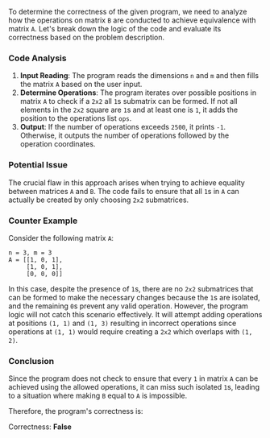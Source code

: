 To determine the correctness of the given program, we need to analyze how the operations on matrix `B` are conducted to achieve equivalence with matrix `A`. Let's break down the logic of the code and evaluate its correctness based on the problem description.

### Code Analysis
1. **Input Reading**: The program reads the dimensions `n` and `m` and then fills the matrix `A` based on the user input.
2. **Determine Operations**: The program iterates over possible positions in matrix `A` to check if a `2x2` all `1`s submatrix can be formed. If not all elements in the `2x2` square are `1`s and at least one is `1`, it adds the position to the operations list `ops`.
3. **Output**: If the number of operations exceeds `2500`, it prints `-1`. Otherwise, it outputs the number of operations followed by the operation coordinates.

### Potential Issue
The crucial flaw in this approach arises when trying to achieve equality between matrices `A` and `B`. The code fails to ensure that all `1`s in `A` can actually be created by only choosing `2x2` submatrices. 

### Counter Example
Consider the following matrix `A`:
```
n = 3, m = 3
A = [[1, 0, 1],
     [1, 0, 1],
     [0, 0, 0]]
```
In this case, despite the presence of `1`s, there are no `2x2` submatrices that can be formed to make the necessary changes because the `1`s are isolated, and the remaining `0`s prevent any valid operation. However, the program logic will not catch this scenario effectively. It will attempt adding operations at positions `(1, 1)` and `(1, 3)` resulting in incorrect operations since operations at `(1, 1)` would require creating a `2x2` which overlaps with `(1, 2)`.

### Conclusion
Since the program does not check to ensure that every `1` in matrix `A` can be achieved using the allowed operations, it can miss such isolated `1`s, leading to a situation where making `B` equal to `A` is impossible.

Therefore, the program's correctness is:

Correctness: **False**